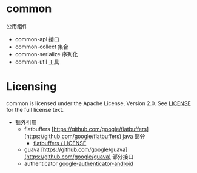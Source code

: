 # common

公用组件

* common-api       接口
* common-collect   集合
* common-serialize 序列化
* common-util      工具

Licensing
=========
common is licensed under the Apache License, Version 2.0. See
[LICENSE](https://github.com/binave/common/blob/master/LICENSE) for the full
license text.

* 额外引用
    * flatbuffers [https://github.com/google/flatbuffers](https://github.com/google/flatbuffers) java 部分
        * [flatbuffers / LICENSE](https://github.com/google/flatbuffers/blob/master/LICENSE.txt)
    * guava [https://github.com/google/guava](https://github.com/google/guava) 部分接口
    * authenticator [google-authenticator-android](https://github.com/google/google-authenticator-android)
